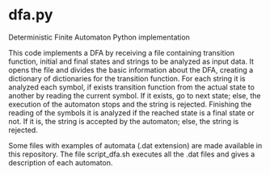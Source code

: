 # dfa.py
Deterministic Finite Automaton Python implementation 

This code implements a DFA by receiving a file containing transition function, initial and final states and strings to be analyzed as input data.
It opens the file and divides the basic information about the DFA, creating a dictionary of dictionaries for the transition function. 
For each string it is analyzed each symbol, if exists transition function from the actual state to another by reading the current symbol. If it exists, go to next state; else, the execution of the automaton stops and the string is rejected.
Finishing the reading of the symbols it is analyzed if the reached state is a final state or not. If it is, the string is accepted by the automaton; else, the string is rejected.

Some files with examples of automata (.dat extension) are made available in this repository. The file script_dfa.sh executes all the .dat files and gives a description of each automaton. 

